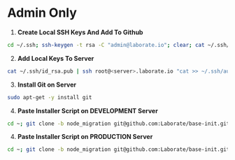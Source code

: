 # Admin Only

1. **Create Local SSH Keys And Add To Github**
```bash
cd ~/.ssh; ssh-keygen -t rsa -C "admin@laborate.io"; clear; cat ~/.ssh/id_rsa.pub;
```

2. **Add Local Keys To Server**
```bash
cat ~/.ssh/id_rsa.pub | ssh root@<server>.laborate.io "cat >> ~/.ssh/authorized_keys"
```

3. **Install Git on Server**
```bash
sudo apt-get -y install git
```

4. **Paste Installer Script on DEVELOPMENT Server**
```bash
cd ~; git clone -b node_migration git@github.com:Laborate/base-init.git; sudo bash base-init/init.sh dev;
```

4. **Paste Installer Script on PRODUCTION Server**
```bash
cd ~; git clone -b node_migration git@github.com:Laborate/base-init.git; sudo bash base-init/init.sh;
```
